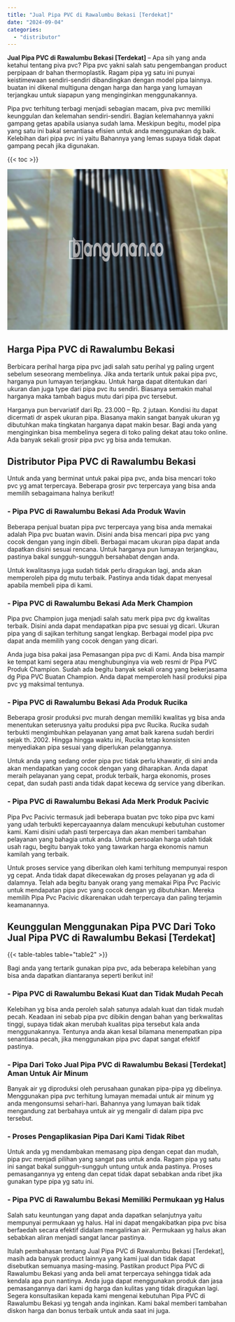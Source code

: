 ```yaml
---
title: "Jual Pipa PVC di Rawalumbu Bekasi [Terdekat]"
date: "2024-09-04"
categories: 
  - "distributor"
---
```


**Jual Pipa PVC di Rawalumbu Bekasi \[Terdekat\]** – Apa sih yang anda ketahui tentang piva pvc? Pipa pvc yakni salah satu pengembangan product perpipaan dr bahan thermoplastik. Ragam pipa yg satu ini punyai keistimewaan sendiri-sendiri dibandingkan dengan model pipa lainnya. buatan ini dikenal multiguna dengan harga dan harga yang lumayan terjangkau untuk siapapun yang menginginkan menggunakannya.

Pipa pvc terhitung terbagi menjadi sebagian macam, piva pvc memiliki keunggulan dan kelemahan sendiri-sendiri. Bagian kelemahannya yakni gampang getas apabila usianya sudah lama. Meskipun begitu, model pipa yang satu ini bakal senantiasa efisien untuk anda menggunakan dg baik. Kelebihan dari pipa pvc ini yaitu Bahannya yang lemas supaya tidak dapat gampang pecah jika digunakan.

{{< toc >}}

![Jual Pipa PVC di Rawalumbu Bekasi [Terdekat]](/images/jaul-pipa-pvc-31.png)

## Harga Pipa PVC di Rawalumbu Bekasi

Berbicara perihal harga pipa pvc jadi salah satu perihal yg paling urgent sebelum seseorang membelinya. Jika anda tertarik untuk pakai pipa pvc, harganya pun lumayan terjangkau. Untuk harga dapat ditentukan dari ukuran dan juga type dari pipa pvc itu sendiri. Biasanya semakin mahal harganya maka tambah bagus mutu dari pipa pvc tersebut.

Harganya pun bervariatif dari Rp. 23.000 – Rp. 2 jutaan. Kondisi itu dapat dicermati dr aspek ukuran pipa. Biasanya makin sangat banyak ukuran yg dibutuhkan maka tingkatan harganya dapat makin besar. Bagi anda yang menginginkan bisa membelinya segera di toko paling dekat atau toko online. Ada banyak sekali grosir pipa pvc yg bisa anda temukan.

## Distributor Pipa PVC di Rawalumbu Bekasi

Untuk anda yang berminat untuk pakai pipa pvc, anda bisa mencari toko pvc yg amat terpercaya. Beberapa grosir pvc terpercaya yang bisa anda memilih sebagaimana halnya berikut!

### \- Pipa PVC di Rawalumbu Bekasi Ada Produk Wavin

Beberapa penjual buatan pipa pvc terpercaya yang bisa anda memakai adalah Pipa pvc buatan wavin. Disini anda bisa mencari pipa pvc yang cocok dengan yang ingin dibeli. Berbagai macam ukuran pipa dapat anda dapatkan disini sesuai rencana. Untuk harganya pun lumayan terjangkau, pastinya bakal sungguh-sungguh bersahabat dengan anda.

Untuk kwalitasnya juga sudah tidak perlu diragukan lagi, anda akan memperoleh pipa dg mutu terbaik. Pastinya anda tidak dapat menyesal apabila membeli pipa di kami.

### \- Pipa PVC di Rawalumbu Bekasi Ada Merk Champion

Pipa pvc Champion juga menjadi salah satu merk pipa pvc dg kwalitas terbaik. Disini anda dapat mendapatkan pipa pvc sesuai yg dicari. Ukuran pipa yang di sajikan terhitung sangat lengkap. Berbagai model pipa pvc dapat anda memilih yang cocok dengan yang dicari.

Anda juga bisa pakai jasa Pemasangan pipa pvc di Kami. Anda bisa mampir ke tempat kami segera atau menghubunginya via web resmi dr Pipa PVC Produk Champion. Sudah ada begitu banyak sekali orang yang bekerjasama dg Pipa PVC Buatan Champion. Anda dapat memperoleh hasil produksi pipa pvc yg maksimal tentunya.

### \- Pipa PVC di Rawalumbu Bekasi Ada Produk Rucika

Beberapa grosir produksi pvc murah dengan memiliki kwalitas yg bisa anda menentukan seterusnya yaitu produksi pipa pvc Rucika. Rucika sudah terbukti mengimbuhkan pelayanan yang amat baik karena sudah berdiri sejak th. 2002. Hingga hingga waktu ini, Rucika tetap konsisten menyediakan pipa sesuai yang diperlukan pelanggannya.

Untuk anda yang sedang order pipa pvc tidak perlu khawatir, di sini anda akan mendapatkan yang cocok dengan yang diharapkan. Anda dapat meraih pelayanan yang cepat, produk terbaik, harga ekonomis, proses cepat, dan sudah pasti anda tidak dapat kecewa dg service yang diberikan.

### \- Pipa PVC di Rawalumbu Bekasi Ada Merk Produk Pacivic

Pipa Pvc Pacivic termasuk jadi beberapa buatan pvc toko pipa pvc kami yang udah terbukti kepercayaannya dalam mencukupi kebutuhan customer kami. Kami disini udah pasti terpercaya dan akan memberi tambahan pelayanan yang bahagia untuk anda. Untuk persoalan harga udah tidak usah ragu, begitu banyak toko yang tawarkan harga ekonomis namun kamilah yang terbaik.

Untuk proses service yang diberikan oleh kami terhitung mempunyai respon yg cepat. Anda tidak dapat dikecewakan dg proses pelayanan yg ada di dalamnya. Telah ada begitu banyak orang yang memakai Pipa Pvc Pacivic untuk mendapatan pipa pvc yang cocok dengan yg dibutuhkan. Mereka memilih Pipa Pvc Pacivic dikarenakan udah terpercaya dan paling terjamin keamanannya.

## Keunggulan Menggunakan Pipa PVC Dari Toko Jual Pipa PVC di Rawalumbu Bekasi \[Terdekat\]

{{< table-tables table="table2" >}}

Bagi anda yang tertarik gunakan pipa pvc, ada beberapa kelebihan yang bisa anda dapatkan diantaranya seperti berikut ini!

### \- Pipa PVC di Rawalumbu Bekasi Kuat dan Tidak Mudah Pecah

Kelebihan yg bisa anda peroleh salah satunya adalah kuat dan tidak mudah pecah. Keadaan ini sebab pipa pvc dibikin dengan bahan yang berkwalitas tinggi, supaya tidak akan merubah kualitas pipa tersebut kala anda menggunakannya. Tentunya anda akan kesal bilamana menempatkan pipa senantiasa pecah, jika menggunakan pipa pvc dapat sangat efektif pastinya.

### \- Pipa Dari Toko Jual Pipa PVC di Rawalumbu Bekasi \[Terdekat\] Aman Untuk Air Minum

Banyak air yg diproduksi oleh perusahaan gunakan pipa-pipa yg dibelinya. Menggunakan pipa pvc terhitung lumayan memadai untuk air minum yg anda mengonsumsi sehari-hari. Bahannya yang lumayan baik tidak mengandung zat berbahaya untuk air yg mengalir di dalam pipa pvc tersebut.

### \- Proses Pengaplikasian Pipa Dari Kami Tidak Ribet

Untuk anda yg mendambakan memasang pipa dengan cepat dan mudah, pipa pvc menjadi pilihan yang sangat pas untuk anda. Ragam pipa yg satu ini sangat bakal sungguh-sungguh untung untuk anda pastinya. Proses pemasangannya yg enteng dan cepat tidak dapat sebabkan anda ribet jika gunakan type pipa yg satu ini.

### \- Pipa PVC di Rawalumbu Bekasi Memiliki Permukaan yg Halus

Salah satu keuntungan yang dapat anda dapatkan selanjutnya yaitu mempunyai permukaan yg halus. Hal ini dapat mengakibatkan pipa pvc bisa berfaedah secara efektif didalam mengalirkan air. Permukaan yg halus akan sebabkan aliran menjadi sangat lancar pastinya.

Itulah pembahasan tentang Jual Pipa PVC di Rawalumbu Bekasi \[Terdekat\], masih ada banyak product lainnya yang kami jual dan tidak dapat disebutkan semuanya masing-masing. Pastikan product Pipa PVC di Rawalumbu Bekasi yang anda beli amat terpercaya sehingga tidak ada kendala apa pun nantinya. Anda juga dapat menggunakan produk dan jasa pemasangannya dari kami dg harga dan kulitas yang tidak diragukan lagi. Segera konsultasikan kepada kami mengenai kebutuhan Pipa PVC di Rawalumbu Bekasi yg tengah anda inginkan. Kami bakal memberi tambahan diskon harga dan bonus terbaik untuk anda saat ini juga.
